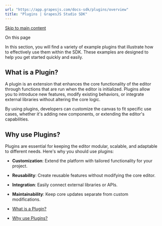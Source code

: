 ```yaml
---
url: "https://app.grapesjs.com/docs-sdk/plugins/overview"
title: "Plugins | GrapesJS Studio SDK"
---
```


[Skip to main content](https://app.grapesjs.com/docs-sdk/plugins/overview#__docusaurus_skipToContent_fallback)

On this page

In this section, you will find a variety of example plugins that illustrate how to effectively use them within the SDK. These examples are designed to help you get started quickly and easily.

## What is a Plugin? [​](https://app.grapesjs.com/docs-sdk/plugins/overview\#what-is-a-plugin "Direct link to What is a Plugin?")

A plugin is an extension that enhances the core functionality of the editor through functions that are run when the editor is initialized. Plugins allow you to introduce new features, modify existing behaviors, or integrate external libraries without altering the core logic.

By using plugins, developers can customize the canvas to fit specific use cases, whether it's adding new components, or extending the editor's capabilities.

## Why use Plugins? [​](https://app.grapesjs.com/docs-sdk/plugins/overview\#why-use-plugins "Direct link to Why use Plugins?")

Plugins are essential for keeping the editor modular, scalable, and adaptable to different needs. Here's why you should use plugins:

- **Customization**: Extend the platform with tailored functionality for your project.
- **Reusability**: Create reusable features without modifying the core editor.
- **Integration**: Easily connect external libraries or APIs.
- **Maintainability**: Keep core updates separate from custom modifications.

- [What is a Plugin?](https://app.grapesjs.com/docs-sdk/plugins/overview#what-is-a-plugin)
- [Why use Plugins?](https://app.grapesjs.com/docs-sdk/plugins/overview#why-use-plugins)